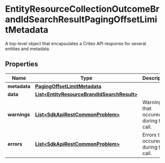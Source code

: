 

# EntityResourceCollectionOutcomeBrandIdSearchResultPagingOffsetLimitMetadata

A top-level object that encapsulates a Criteo API response for several entities and metadata.

## Properties

| Name | Type | Description | Notes |
|------------ | ------------- | ------------- | -------------|
|**metadata** | [**PagingOffsetLimitMetadata**](PagingOffsetLimitMetadata.md) |  |  [optional] |
|**data** | [**List&lt;EntityResourceBrandIdSearchResult&gt;**](EntityResourceBrandIdSearchResult.md) |  |  [optional] |
|**warnings** | [**List&lt;SdkApiRestCommonProblem&gt;**](SdkApiRestCommonProblem.md) | Warnings that occured during this call. |  [optional] [readonly] |
|**errors** | [**List&lt;SdkApiRestCommonProblem&gt;**](SdkApiRestCommonProblem.md) | Errors that occured during this call. |  [optional] [readonly] |




